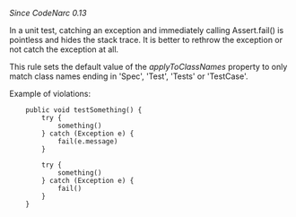 
*Since CodeNarc 0.13*

In a unit test, catching an exception and immediately calling Assert.fail() is pointless and hides the stack trace.
It is better to rethrow the exception or not catch the exception at all.

This rule sets the default value of the *applyToClassNames* property to only match class names
ending in 'Spec', 'Test', 'Tests' or 'TestCase'.

Example of violations:

```
    public void testSomething() {
        try {
            something()
        } catch (Exception e) {
            fail(e.message)
        }

        try {
            something()
        } catch (Exception e) {
            fail()
        }
    }
```

